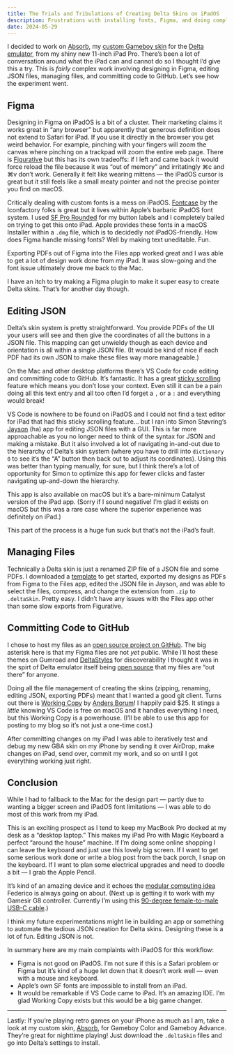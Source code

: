 ```yaml
---
title: The Trials and Tribulations of Creating Delta Skins on iPadOS
description: Frustrations with installing fonts, Figma, and doing complex work on iPadOS.
date: 2024-05-29
--- 
```


I decided to work on [Absorb](https://github.com/AndrewHaglund/delta-absorb), my [custom Gameboy skin](https://noah978.gitbook.io/delta-docs/skins) for the [Delta emulator](https://apps.apple.com/us/app/delta-game-emulator/id1048524688), from my shiny new 11-inch iPad Pro. There’s been a lot of conversation around what the iPad can and cannot do so I thought I’d give this a try. This is *fairly* complex work involving designing in Figma, editing JSON files, managing files, and committing code to GitHub. Let’s see how the experiment went.

## Figma
Designing in Figma on iPadOS is a bit of a cluster. Their marketing claims it works great in “any browser” but apparently that generous definition does not extend to Safari for iPad. If you use it directly in the browser you get weird behavior. For example, pinching with your fingers will zoom the canvas where pinching on a trackpad will zoom the entire web page. There is [Figurative](https://figurative.design/) but this has its own tradeoffs: if I left and came back it would force reload the file because it was “out of memory” and irritatingly ⌘c and ⌘v don’t work. Generally it felt like wearing mittens — the iPadOS cursor is great but it still feels like a small meaty pointer and not the precise pointer you find on macOS.

Critically dealing with custom fonts is a mess on iPadOS. [Fontcase](https://blog.iconfactory.com/2020/06/introducing-fontcase/) by the Iconfactory folks is great but it lives within Apple’s barbaric iPadOS font system. I used [SF Pro Rounded](https://developer.apple.com/fonts/) for my button labels and I completely bailed on trying to get this onto iPad. Apple provides these fonts in a macOS Installer within a `.dmg` file, which is to decidedly *not* iPadOS-friendly. How does Figma handle missing fonts? Well by making text uneditable. Fun.

Exporting PDFs out of Figma into the Files app worked great and I was able to get a lot of design work done from my iPad. It was slow-going and the font issue ultimately drove me back to the Mac.

I have an itch to try making a Figma plugin to make it super easy to create Delta skins. That’s for another day though.

## Editing JSON
Delta’s skin system is pretty straightforward. You provide PDFs of the UI your users will see and then give the coordinates of all the buttons in a JSON file. This mapping can get unwieldy though as each device and orientation is all within a single JSON file. (It would be kind of nice if each PDF had its own JSON to make these files way more manageable.)

On the Mac and other desktop platforms there’s VS Code for code editing and committing code to GitHub. It’s fantastic. It has a great [sticky scrolling](https://www.youtube.com/watch?v=iM4Vhrk4irY) feature which means you don’t lose your context. Even still it can be a pain doing all this text entry and all too often I’d forget a `,` or a `:` and everything would break!

VS Code is nowhere to be found on iPadOS and I could not find a text editor for iPad that had this sticky scrolling feature… but I ran into Simon Støvring’s [Jayson](https://jayson.app) (ha) app for editing JSON files with a GUI. This is far more approachable as you no longer need to think of the syntax for JSON and making a mistake. But it also involved a lot of navigating in-and-out due to the hierarchy of Delta’s skin system (where you have to drill into `dictionary 0` to see it’s the “A” button then back out to adjust its coordinates). Using this was better than typing manually, for sure, but I think there’s a lot of opportunity for Simon to optimize this app for fewer clicks and faster navigating up-and-down the hierarchy.

This app is also available on macOS but it’s a bare-minimum Catalyst version of the iPad app. (Sorry if I sound negative! I’m glad it exists on macOS but this was a rare case where the superior experience was definitely on iPad.)

This part of the process is a huge fun suck but that’s not the iPad’s fault.

## Managing Files
Technically a Delta skin is just a renamed ZIP file of a JSON file and some PDFs. I downloaded a [template](https://noah978.gitbook.io/delta-docs/skins) to get started, exported my designs as PDFs from Figma to the Files app, edited the JSON file in Jayson, and was able to select the files, compress, and change the extension from `.zip` to `.deltaSkin`. Pretty easy. I didn’t have any issues with the Files app other than some slow exports from Figurative.

## Committing Code to GitHub
I chose to host my files as an [open source project on GitHub](https://github.com/AndrewHaglund/delta-absorb). The big asterisk here is that my Figma files are not *yet* public. While I’ll host these themes on Gumroad and [DeltaStyles](https://deltastyles.com) for discoverability I thought it was in the spirt of Delta emulator itself being [open source](https://github.com/rileytestut/Delta) that my files are “out there” for anyone.

Doing all the file management of creating the skins (zipping, renaming, editing JSON, exporting PDFs) meant that I wanted a good git client. Turns out there is [Working Copy](https://workingcopyapp.com) by [Anders Borum](https://indieapps.space/@palmin@mastodon.social)! I happily paid $25. It stings a *little* knowing VS Code is free on macOS and it handles everything I need, but this Working Copy is a powerhouse. (I’ll be able to use this app for posting to my blog so it’s not just a one-time cost.)

After committing changes on my iPad I was able to iteratively test and debug my new GBA skin on my iPhone by sending it over AirDrop, make changes on iPad, send over, commit my work, and so on until I got everything working just right.

## Conclusion
While I had to fallback to the Mac for the design part — partly due to wanting a bigger screen and iPadOS font limitations — I was able to do most of this work from my iPad.

This is an exciting prospect as I tend to keep my MacBook Pro docked at my desk as a “desktop laptop.” This makes my iPad Pro with Magic Keyboard a perfect “around the house” machine. If I’m doing some online shopping I can leave the keyboard and just use this lovely big screen. If I want to get some serious work done or write a blog post from the back porch, I snap on the keyboard. If I want to plan some electrical upgrades and need to doodle a bit — I grab the Apple Pencil.

It’s kind of an amazing device and it echoes the [modular computing idea](https://www.macstories.net/stories/modular-computer/) Federico is always going on about. (Next up is getting it to work with my Gamesir G8 controller. Currently I’m using this [90-degree female-to-male USB-C cable](https://www.amazon.com/dp/B0BZBRG92Z?psc=1&ref=ppx_yo2ov_dt_b_product_details).)

I think my future experimentations might lie in building an app or something to automate the tedious JSON creation for Delta skins. Designing these is a lot of fun. Editing JSON is not.

In summary here are my main complaints with iPadOS for this workflow:

- Figma is not good on iPadOS. I’m not sure if this is a Safari problem or Figma but it’s kind of a huge let down that it doesn’t work well — even with a mouse and keyboard.
- Apple’s own SF fonts are impossible to install from an iPad.
- It would be remarkable if VS Code came to iPad. It’s an amazing IDE. I’m glad Working Copy exists but this would be a big game changer.

---
Lastly: If you’re playing retro games on your iPhone as much as I am, take a look at my custom skin, [Absorb](https://github.com/AndrewHaglund/delta-absorb), for Gameboy Color and Gameboy Advance. They’re great for nighttime playing! Just download the `.deltaSkin` files and go into Delta’s settings to install.